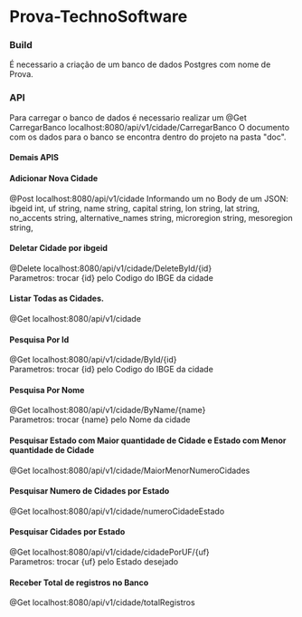# Prova-TechnoSoftware
### Build
É necessario a criação de um banco de dados Postgres com nome de Prova.
### API
Para carregar o banco de dados é necessario realizar um 
@Get CarregarBanco localhost:8080/api/v1/cidade/CarregarBanco
O documento com os dados para o banco se encontra dentro do projeto na pasta "doc".

#### Demais APIS

#### Adicionar Nova Cidade
@Post localhost:8080/api/v1/cidade
Informando um no Body de um JSON:
        ibgeid              int,
        uf                  string,
        name                string,
        capital             string,
        lon                 string,
        lat                 string,
        no_accents          string,
        alternative_names   string,
        microregion         string,
        mesoregion          string,

#### Deletar Cidade por ibgeid
@Delete localhost:8080/api/v1/cidade/DeleteById/{id}                         
Parametros: trocar {id} pelo Codigo do IBGE da cidade

#### Listar Todas as Cidades.
@Get localhost:8080/api/v1/cidade

#### Pesquisa Por Id
@Get localhost:8080/api/v1/cidade/ById/{id}                                    
Parametros: trocar {id} pelo Codigo do IBGE da cidade

#### Pesquisa Por Nome
@Get localhost:8080/api/v1/cidade/ByName/{name}                            
Parametros: trocar {name} pelo Nome da cidade

#### Pesquisar Estado com Maior quantidade de Cidade e Estado com Menor quantidade de Cidade
@Get localhost:8080/api/v1/cidade/MaiorMenorNumeroCidades                  

#### Pesquisar Numero de Cidades por Estado
@Get localhost:8080/api/v1/cidade/numeroCidadeEstado            

#### Pesquisar Cidades por Estado
@Get localhost:8080/api/v1/cidade/cidadePorUF/{uf}   
Parametros: trocar {uf} pelo Estado desejado

#### Receber Total de registros no Banco
@Get localhost:8080/api/v1/cidade/totalRegistros
